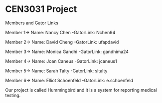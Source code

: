 CEN3031 Project
===============

Members and Gator Links

Member 1-> Name: Nancy Chen -GatorLink: Nchen94

Member 2-> Name: David Cheng -GatorLink: ufapdavid

Member 3-> Name: Monica Gandhi -GatorLink: gandhima24

Member 4-> Name: Joan Caneus -GatorLink: jcaneus1

Member 5-> Name: Sarah Talty -GatorLink: sltalty

Member 6-> Name: Elliot Schoenfeld -GatorLink: e.schoenfeld


Our project is called Hummingbird and it is a system for reporting medical testing.
